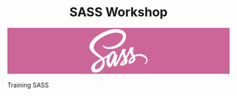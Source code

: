<div align="center">
<h1>SASS Workshop</h1>
</div>

<div align="center">
    <img src="/src/img/sass-cours.png" />
</div>

<p>Training SASS</p>
